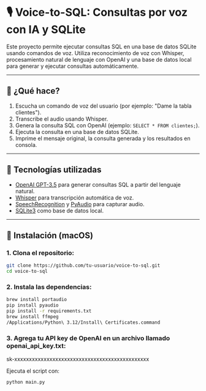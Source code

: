 # 🎙️ Voice-to-SQL: Consultas por voz con IA y SQLite

Este proyecto permite ejecutar consultas SQL en una base de datos SQLite usando comandos de voz. Utiliza reconocimiento de voz con Whisper, procesamiento natural de lenguaje con OpenAI y una base de datos local para generar y ejecutar consultas automáticamente.

---

## 🚀 ¿Qué hace?

1. Escucha un comando de voz del usuario (por ejemplo: "Dame la tabla clientes").
2. Transcribe el audio usando Whisper.
3. Genera la consulta SQL con OpenAI (ejemplo: `SELECT * FROM clientes;`).
4. Ejecuta la consulta en una base de datos SQLite.
5. Imprime el mensaje original, la consulta generada y los resultados en consola.

---

## 🧠 Tecnologías utilizadas

- [OpenAI GPT-3.5](https://platform.openai.com/docs) para generar consultas SQL a partir del lenguaje natural.
- [Whisper](https://github.com/openai/whisper) para transcripción automática de voz.
- [SpeechRecognition](https://pypi.org/project/SpeechRecognition/) y [PyAudio](https://people.csail.mit.edu/hubert/pyaudio/) para capturar audio.
- [SQLite3](https://www.sqlite.org/index.html) como base de datos local.

---

## 🧰 Instalación (macOS)

### 1. Clona el repositorio:

```bash
git clone https://github.com/tu-usuario/voice-to-sql.git
cd voice-to-sql
```

### 2. Instala las dependencias:
```bash
brew install portaudio
pip install pyaudio
pip install -r requirements.txt
brew install ffmpeg
/Applications/Python\ 3.12/Install\ Certificates.command
```
###	3.	Agrega tu API key de OpenAI en un archivo llamado openai_api_key.txt:

sk-xxxxxxxxxxxxxxxxxxxxxxxxxxxxxxxxxxxxxxxxxxxxxx

Ejecuta el script con:

```bash
python main.py
```
